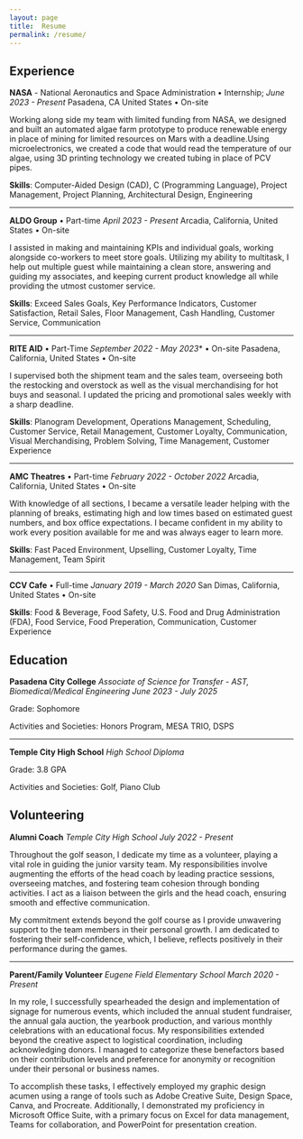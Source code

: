 ```yaml
---
layout: page 
title:  Resume
permalink: /resume/
---
```


## Experience

**NASA** - National Aeronautics and Space Administration &bull; Internship;
*June 2023 - Present*
Pasadena, CA United States &bull; On-site

Working along side my team with limited funding from NASA, we designed and built an automated algae farm prototype to produce renewable energy in place of mining for limited resources on Mars with a deadline.Using microelectronics, we created a code that would read the temperature of our algae, using 3D printing technology we created tubing in place of PCV pipes. 

**Skills**: 
Computer-Aided Design (CAD), C (Programming Language), Project Management, Project Planning, Architectural Design, Engineering

--- 

**ALDO Group** &bull; Part-time
*April 2023 - Present*
Arcadia, California, United States &bull; On-site

I assisted in making and maintaining KPIs and individual goals, working alongside co-workers to meet store goals. Utilizing my ability to multitask, I help out multiple guest while maintaining a clean store, answering and guiding my associates, and keeping current product knowledge all while providing the utmost customer service. 

**Skills**: Exceed Sales Goals, Key Performance Indicators, Customer Satisfaction, Retail Sales, Floor Management, Cash Handling, Customer Service, Communication

---

**RITE AID** &bull; Part-Time
*September 2022 - May 2023** &bull; On-site
Pasadena, California, United States &bull; On-site

I supervised both the shipment team and the sales team, overseeing both the restocking and overstock as well as the visual merchandising for hot buys and seasonal. I updated the pricing and promotional sales weekly with a sharp deadline.

**Skills**: Planogram Development, Operations Management, Scheduling, Customer Service, Retail Management, Customer Loyalty, Communication, Visual Merchandising, Problem Solving, Time Management, Customer Experience

---

**AMC Theatres** &bull; Part-time
*February 2022 - October 2022*
Arcadia, California, United States &bull; On-site

With knowledge of all sections, I became a versatile leader helping with the planning of breaks, estimating high and low times based on estimated guest numbers, and box office expectations. I became confident in my ability to work every position available for me and was always eager to learn more. 

**Skills**: Fast Paced Environment, Upselling, Customer Loyalty, Time Management, Team Spirit

---

**CCV Cafe** &bull; Full-time
*January 2019 - March 2020*
San Dimas, California, United States &bull; On-site

**Skills**: Food & Beverage, Food Safety, U.S. Food and Drug Administration (FDA), Food Service, Food Preperation, Communication, Customer Experience


## Education

**Pasadena City College**
*Associate of Science for Transfer - AST, Biomedical/Medical Engineering*
*June 2023 - July 2025*

Grade: Sophomore

Activities and Societies: Honors Program, MESA TRIO, DSPS

---

**Temple City High School**
*High School Diploma*

Grade: 3.8 GPA

Activities and Societies: Golf, Piano Club

## Volunteering

**Alumni Coach**
*Temple City High School*
*July 2022 - Present*

Throughout the golf season, I dedicate my time as a volunteer, playing a vital role in guiding the junior varsity team. My responsibilities involve augmenting the efforts of the head coach by leading practice sessions, overseeing matches, and fostering team cohesion through bonding activities. I act as a liaison between the girls and the head coach, ensuring smooth and effective communication.

My commitment extends beyond the golf course as I provide unwavering support to the team members in their personal growth. I am dedicated to fostering their self-confidence, which, I believe, reflects positively in their performance during the games.

---

**Parent/Family Volunteer**
*Eugene Field Elementary School*
*March 2020 - Present*

In my role, I successfully spearheaded the design and implementation of signage for numerous events, which included the annual student fundraiser, the annual gala auction, the yearbook production, and various monthly celebrations with an educational focus. My responsibilities extended beyond the creative aspect to logistical coordination, including acknowledging donors. I managed to categorize these benefactors based on their contribution levels and preference for anonymity or recognition under their personal or business names.

To accomplish these tasks, I effectively employed my graphic design acumen using a range of tools such as Adobe Creative Suite, Design Space, Canva, and Procreate. Additionally, I demonstrated my proficiency in Microsoft Office Suite, with a primary focus on Excel for data management, Teams for collaboration, and PowerPoint for presentation creation.